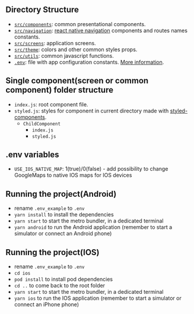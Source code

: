 ## Directory Structure

- [`src/components`](src/components): common presentational components.
- [`src/navigation`](src/navigation): [react native navigation](https://reactnavigation.org/) components and routes names constants.
- [`src/screens`](src/screens): application screens.
- [`src/theme`](src/theme): colors and other common styles props.
- [`src/utils`](src/utils): common javascript functions.
- [`.env`](.env): file with app configuration constants. [More information](https://github.com/goatandsheep/react-native-dotenv).

## Single component(screen or common component) folder structure

- `index.js`: root component file.
- `styled.js`: styles for component in current directory made with [styled-components](https://styled-components.com/).
  - `ChildComponent`
    - `index.js`
    - `styled.js`

## .env variables

- `USE_IOS_NATIVE_MAP`: 1(true)/0(false) - add possibility to change GoogleMaps to native IOS maps for IOS devices

## Running the project(Android)

- rename `.env_example` to `.env`
- `yarn install` to install the dependencies
- `yarn start` to start the metro bundler, in a dedicated terminal
- `yarn android` to run the Android application (remember to start a simulator or connect an Android phone)

## Running the project(IOS)

- rename `.env_example` to `.env`
- `cd ios`
- `pod install` to install pod dependencies
- `cd ..` to come back to the root folder
- `yarn start` to start the metro bundler, in a dedicated terminal
- `yarn ios` to run the IOS application (remember to start a simulator or connect an iPhone phone)
